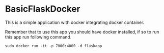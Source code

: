 # BasicFlaskDocker

This is a simple application with docker integrating docker container.

Remember that to use this app you should have docker installed, if so to run this app run following command.

```
sudo docker run -it -p 7000:4000 -d flaskapp
```
